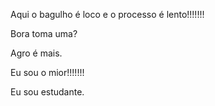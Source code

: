 Aqui o bagulho é loco e o processo é lento!!!!!!!

Bora toma uma?

Agro é mais.

Eu sou o mior!!!!!!!

Eu sou estudante. 



